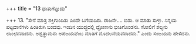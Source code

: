 +++
title = "13 ಧಾತುಗೆಟ್ಟುದು"

+++
13. "ಸೇನೆ ಮಾತ್ರ ಶಕ್ತಿಗುಂದಿತು ಎಂದೇ ಬಗೆಯದಿರು. ರಾಜನೇ.... ಬಿಡು. ಆ ಮಾತು ಸುಳ್ಳು. ನಿನ್ನಯ ಪಟ್ಟದಾನೆಗಳು ಹಿಂತಿರುಗಿ ಬಂದವು. ಇಂದಿನ ಯುದ್ಧದಲ್ಲಿ ದ್ರೋಣನು ಭೀತಿಗೊಂಡನು. ಸೋಲಿಗೆ ಶಲ್ಯನು ಲಾಂಛನವಾದನು. ಅಶ್ವತ್ಥಾಮನು ಅಪಜಯವೆಂಬ ಮಾತಿಗೆ ಮೊದಲನೆಯವನಾದನು." ಎಂದು ಸಂಜಯನು ಹೇಳಿದನು.